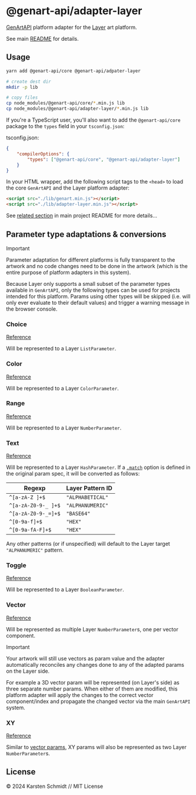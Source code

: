 # @genart-api/adapter-layer

[GenArtAPI](https://github.com/thi-ng/genart-api/) platform adapter for the
[Layer](https://layer.com) art platform.

See main [README](https://github.com/thi-ng/genart-api/blob/main/README.md) for
details.

## Usage

```bash
yarn add @genart-api/core @genart-api/adpater-layer

# create dest dir
mkdir -p lib

# copy files
cp node_modules/@genart-api/core/*.min.js lib
cp node_modules/@genart-api/adapter-layer/*.min.js lib
```

If you're a TypeScript user, you'll also want to add the `@genart-api/core`
package to the `types` field in your `tsconfig.json`:

tsconfig.json:

```json
{
	"compilerOptions": {
		"types": ["@genart-api/core", "@genart-api/adapter-layer"]
	}
}
```

In your HTML wrapper, add the following script tags to the `<head>` to load the
core `GenArtAPI` and the Layer platform adapter:

```html
<script src="./lib/genart.min.js"></script>
<script src="./lib/adapter-layer.min.js"></script>
```

See [related
section](https://github.com/thi-ng/genart-api/blob/main/README.md#use-in-your-own-projects-an-artists-hello-world)
in main project README for more details...

## Parameter type adaptations & conversions

> [!IMPORTANT]
> Parameter adaptation for different platforms is fully transparent to the
> artwork and no code changes need to be done in the artwork (which is the
> entire purpose of platform adapters in this system).

Because Layer only supports a small subset of the parameter types available in
`GenArtAPI`, only the following types can be used for projects intended for this
platform. Params using other types will be skipped (i.e. will only ever evaluate
to their default values) and trigger a warning message in the browser console.

### Choice

[Reference](https://github.com/thi-ng/genart-api/blob/main/README.md#choice-parameter)

Will be represented to a Layer `ListParameter`.

### Color

[Reference](https://github.com/thi-ng/genart-api/blob/main/README.md#color-parameter)

Will be represented to a Layer `ColorParameter`.

### Range

[Reference](https://github.com/thi-ng/genart-api/blob/main/README.md#range-parameter)

Will be represented to a Layer `NumberParameter`.

### Text

[Reference](https://github.com/thi-ng/genart-api/blob/main/README.md#text-parameter)

Will be represented to a Layer `HashParameter`. If a
[`.match`](https://docs.thi.ng/genart-api/core/interfaces/TextParam.html#match)
option is defined in the original param spec, it will be converted as follows:

| **Regexp**          | **Layer Pattern ID** |
| ------------------- | -------------------- |
| `^[a-zA-Z ]+$`      | `"ALPHABETICAL"`     |
| `^[a-zA-Z0-9-_ ]+$` | `"ALPHANUMERIC"`     |
| `^[a-zA-Z0-9-_=]+$` | `"BASE64"`           |
| `^[0-9a-f]+$`       | `"HEX"`              |
| `^[0-9a-fA-F]+$`    | `"HEX"`              |

Any other patterns (or if unspecified) will default to the Layer target
`"ALPHANUMERIC"` pattern.

### Toggle

[Reference](https://github.com/thi-ng/genart-api/blob/main/README.md#toggle-parameter)

Will be represented to a Layer `BooleanParameter`.

### Vector

[Reference](https://github.com/thi-ng/genart-api/blob/main/README.md#vector-parameter)

Will be represented as multiple Layer `NumberParameter`s, one per vector
component.

> [!IMPORTANT]
> Your artwork will still use vectors as param value and the adapter
> automatically reconciles any changes done to any of the adapted params on the
> Layer side.

For example a 3D vector param will be represented (on Layer's side) as three
separate number params. When either of them are modified, this platform adapter
will apply the changes to the correct vector component/index and propagate the
changed vector via the main `GenArtAPI` system.

### XY

[Reference](https://github.com/thi-ng/genart-api/blob/main/README.md#xy-parameter)

Similar to [vector params](#vector), XY params will also be represented as two
Layer `NumberParameter`s.

## License

&copy; 2024 Karsten Schmidt // MIT License
